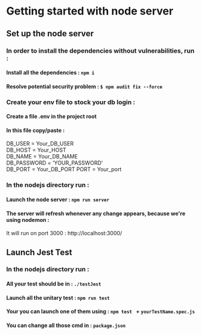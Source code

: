 # Getting started with node server

## Set up the node server

### In order to install the dependencies without vulnerabilities, run :

#### Install all the dependencies : `npm i`

#### Resolve potential security problem : `$ npm audit fix --force`

### Create your env file to stock your db login :

#### Create a file .env in the project root

#### In this file copy/paste :

DB_USER = Your_DB_USER  
DB_HOST = Your_HOST  
DB_NAME = Your_DB_NAME  
DB_PASSWORD = 'YOUR_PASSWORD'  
DB_PORT = Your_DB_PORT
PORT = Your_port

### In the nodejs directory run :

#### Launch the node server : `npm run server`

#### The server will refresh whenever any change appears, because we're using nodemon :

It will run on port 3000 : http://localhost:3000/

## Launch Jest Test

### In the nodejs directory run :

#### All your test should be in : `./testJest`

#### Launch all the unitary test : `npm run test`

#### Your you can launch one of them using : `npm test ` + `yourTestName.spec.js`

#### You can change all those cmd in : `package.json`

